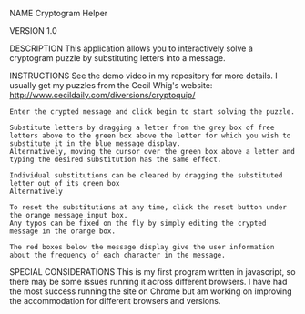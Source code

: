 NAME
	Cryptogram Helper

VERSION
	1.0

DESCRIPTION
	This application allows you to interactively solve a cryptogram puzzle by substituting letters into a message.

INSTRUCTIONS
	See the demo video in my repository for more details. 
	I usually get my puzzles from the Cecil Whig's website: http://www.cecildaily.com/diversions/cryptoquip/
	
	Enter the crypted message and click begin to start solving the puzzle. 
	
	Substitute letters by dragging a letter from the grey box of free letters above to the green box above the letter for which you wish to substitute it in the blue message display.
	Alternatively, moving the cursor over the green box above a letter and typing the desired substitution has the same effect.
	
	Individual substitutions can be cleared by dragging the substituted letter out of its green box
	Alternatively 
	
	To reset the substitutions at any time, click the reset button under the orange message input box.
	Any typos can be fixed on the fly by simply editing the crypted message in the orange box.

	The red boxes below the message display give the user information about the frequency of each character in the message.

SPECIAL CONSIDERATIONS
	This is my first program written in javascript, so there may be some issues running it across different browsers.
	 I have had the most success running the site on Chrome but am working on improving the accommodation for different browsers and versions.
	 